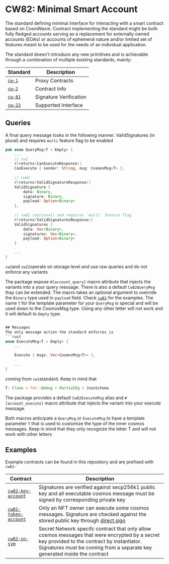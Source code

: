 # CW82: Minimal Smart Account

The standard defining minimal interface for interacting with a smart contract based on CosmWasm. Contract implementing the standard might be both fully fledged accounts serving as a replacement for externally owned accounts (EOAs) or accounts of ephemeral nature and/or limited set of features meant to be used for the needs of an individual application. 

The standard doesn't introduce any new primitives and is achievable through a combination of multiple existing standards, mainly:


| Standard                                                               | Description                               |
| ---------------------------------------------------------------------- | ------------------------------------------|
| [`cw-1`](https://github.com/CosmWasm/cw-plus/tree/main/packages/cw1)   | Proxy Contracts                           |
| [`cw-2`](https://github.com/CosmWasm/cw-plus/tree/main/packages/cw2)   | Contract Info                             |
| [`cw-81`](/packages/cw81)                                              | Signature Verification                    |
| [`cw-22`](/packages/cw22)                                              | Supported Interface                       |                

## Queries

A final query message looks in the following manner. ValidSignatures (in plural) and requires `multi` feature flag to be enabled


```rust
pub enum QueryMsg<T = Empty> {
    ...
    // cw1
    #[returns(CanExecuteResponse)]
    CanExecute { sender: String, msg: CosmosMsg<T> },
    
    // cw81
    #[returns(ValidSignatureResponse)]
    ValidSignature {
        data: Binary,
        signature: Binary,
        payload: Option<Binary>
    },
    
    // cw81 (optional) and requires `multi` feature flag
    #[returns(ValidSignaturesResponse)]
    ValidSignatures {
        data: Vec<Binary>,
        signatures: Vec<Binary>,
        payload: Option<Binary>
    }

    ...
}
```
`cw2`and `cw22`operate on storage level and use raw queries and do not enforce any variants

The package expose `#[account_query]` macro attribute that injects the variants into a your query message. There is also a default `Cw82QueryMsg` thay can be extended. The macro takes an optional argument to override the `Binary` type used in `payload` field. Check [`cw81`](/packages/cw81) for the examples.  The name `T` for the template parameter for your `QueryMsg` is special and will be used down to the CosmosMsg type. Using any other letter will not work and it will default to `Empty` type.

```rust

## Messages
The only message action the standard enforces is
```rust
enum ExecuteMsg<T = Empty> {
    ...

    Execute { msgs: Vec<CosmosMsg<T>> },
    
    ...
}
```
coming from `cw1`standard. Keep in mind that 
```rust
T: Clone + fmt::Debug + PartialEq + JsonSchema
```

The package provides a default `Cw82ExecuteMsg` alias and `#[account_execute]` macro attribute that injects the variant into your execute message.

Both macros anticipate a `QueryMsg` or `ExecuteMsg` to have a template parameter `T` that is used to customize the type of the inner cosmos messages. Keep in mind that they only recognize the letter T and will not work with other letters 


## Examples
Example contracts can be found in this repository and are prefixed with `cw81-`  

| Contract                                                         | Description                                                  |
| ---------------------------------------------------------------- | ------------------------------------------------------------ |
| [`cw82-key-account`](/contracts/cw82-key-account/)               | Signatures are verified against secp256k1 public key and all executable cosmos message must be signed by corresponding private key |
| [`cw82-token-account`](/contracts/cw82-token-account/)           | Only an NFT owner can execute some cosmos messages. Signature are checked against the stored public key through [direct sign](https://github.com/cosmos/cosmos-sdk/blob/main/docs/architecture/adr-036-arbitrary-signature.md)    |
| [`cw82-sn-sym`](https://github.com/MegaRockLabs/cw-extra/tree/secret-network/contracts/cw82-sn-sym)      | Secret Network specifc contract that only allow cosmos messages that were encrypted by a secret key provided to the contract by instantiator. Signatures must be coming from a separate key generated inside the contract  |

